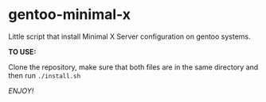 # gentoo-minimal-x

Little script that install Minimal X Server configuration on gentoo systems.

<b>TO USE:</b>

Clone the repository, make sure that both files are in the same directory and then run `./install.sh`

<i>ENJOY!</i>
